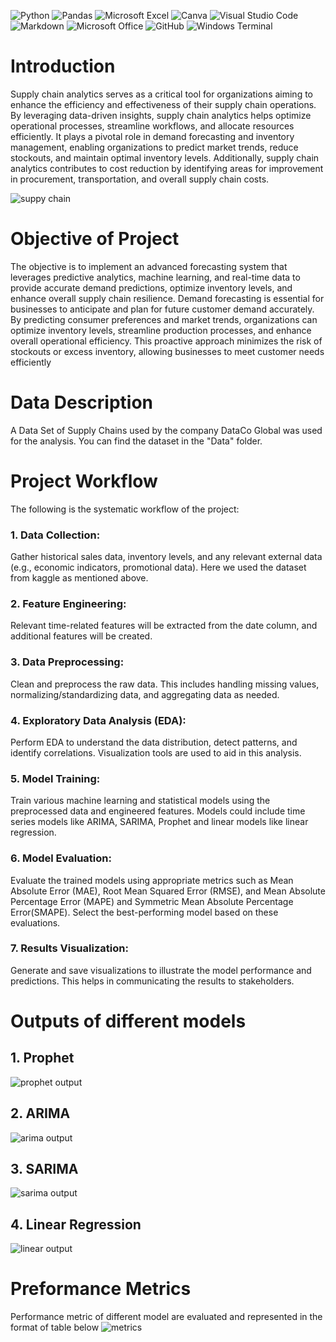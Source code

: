 ![Python](https://img.shields.io/badge/Python-3776AB.svg?style=for-the-badge&logo=Python&logoColor=white)
![Pandas](https://img.shields.io/badge/pandas-%23150458.svg?style=for-the-badge&logo=pandas&logoColor=white)
![Microsoft Excel](https://img.shields.io/badge/Microsoft_Excel-217346?style=for-the-badge&logo=microsoft-excel&logoColor=white)
![Canva](https://img.shields.io/badge/Canva-%2300C4CC.svg?style=for-the-badge&logo=Canva&logoColor=white)
![Visual Studio Code](https://img.shields.io/badge/Visual%20Studio%20Code-0078d7.svg?style=for-the-badge&logo=visual-studio-code&logoColor=white)
![Markdown](https://img.shields.io/badge/markdown-%23000000.svg?style=for-the-badge&logo=markdown&logoColor=white)
![Microsoft Office](https://img.shields.io/badge/Microsoft_Office-D83B01?style=for-the-badge&logo=microsoft-office&logoColor=white)
![GitHub](https://img.shields.io/badge/github-%23121011.svg?style=for-the-badge&logo=github&logoColor=white)
![Windows Terminal](https://img.shields.io/badge/Windows%20Terminal-%234D4D4D.svg?style=for-the-badge&logo=windows-terminal&logoColor=white)

# Introduction
Supply chain analytics serves as a critical tool for organizations aiming to enhance the efficiency and effectiveness of their supply chain operations. By leveraging data-driven insights, supply chain analytics helps optimize operational processes, streamline workflows, and allocate 
resources efficiently. It plays a pivotal role in demand forecasting and inventory management, 
enabling organizations to predict market trends, reduce stockouts, and maintain optimal inventory 
levels. Additionally, supply chain analytics contributes to cost reduction by identifying areas for 
improvement in procurement, transportation, and overall supply chain costs.

![suppy chain](https://github.com/ManojKudkyal/Supply-chain-demand-forecasting/assets/119351017/f72d0bc0-3b27-4fc0-829e-8d87c3c55fb4)






# Objective of Project
The objective is to implement an advanced forecasting system that leverages predictive analytics, machine learning, and real-time data to provide accurate demand predictions, 
optimize inventory levels, and enhance overall supply chain resilience. 
Demand forecasting is essential for businesses to anticipate and plan for future customer 
demand accurately. By predicting consumer preferences and market trends, organizations can 
optimize inventory levels, streamline production processes, and enhance overall operational 
efficiency. This proactive approach minimizes the risk of stockouts or excess inventory, allowing 
businesses to meet customer needs efficiently

# Data Description
A Data Set of Supply Chains used by the company DataCo Global was used for the analysis. You can find the dataset in the "Data" folder.

# Project Workflow
The following is the systematic workflow of the project:

### 1. Data Collection: 
Gather historical sales data, inventory levels, and any relevant external data (e.g., economic indicators, promotional data).
Here we used the dataset from kaggle as mentioned above.

### 2. Feature Engineering: 
Relevant time-related features will be extracted from the date column, and additional features will be created.

### 3. Data Preprocessing: 
Clean and preprocess the raw data. This includes handling missing values, normalizing/standardizing data, and aggregating data as needed.

### 4. Exploratory Data Analysis (EDA): 
Perform EDA to understand the data distribution, detect patterns, and identify correlations. Visualization tools are used to aid in this analysis.

### 5. Model Training: 
Train various machine learning and statistical models using the preprocessed data and engineered features. Models could include time series models like ARIMA, SARIMA, Prophet and linear models like linear regression.

### 6. Model Evaluation: 
Evaluate the trained models using appropriate metrics such as Mean Absolute Error (MAE), Root Mean Squared Error (RMSE), and Mean Absolute Percentage Error (MAPE) and Symmetric Mean Absolute Percentage Error(SMAPE). Select the best-performing model based on these evaluations.

### 7. Results Visualization: 
Generate and save visualizations to illustrate the model performance and predictions. This helps in communicating the results to stakeholders.


# Outputs of different models

## 1. Prophet
![prophet output](https://github.com/ManojKudkyal/Supply-chain-demand-forecasting/assets/119351017/a54094cf-3476-4edf-a31d-bcb2e81a6f1e)

## 2. ARIMA
![arima output](https://github.com/ManojKudkyal/Supply-chain-demand-forecasting/assets/119351017/55935272-dee1-4e41-85d5-a24ab23cae46)

## 3. SARIMA 
![sarima output](https://github.com/ManojKudkyal/Supply-chain-demand-forecasting/assets/119351017/ead36fb3-0e8c-47ba-b917-11d9a479149a)

## 4. Linear Regression
![linear output](https://github.com/ManojKudkyal/Supply-chain-demand-forecasting/assets/119351017/f1ae88fc-39c4-4c23-a71e-1e57f26facbf)

# Preformance Metrics
Performance metric of different model are evaluated and represented in the format of table below
![metrics](https://github.com/ManojKudkyal/Supply-chain-demand-forecasting/assets/119351017/1e5c7364-c1d8-40cc-8e6a-0097fee92a6c)
